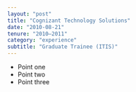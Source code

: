 ```yaml
---
layout: "post"
title: "Cognizant Technology Solutions"
date: "2010-08-21"
tenure: "2010–2011"
category: "experience"
subtitle: "Graduate Trainee (ITIS)"
---
```


- Point one
- Point two
- Point three
